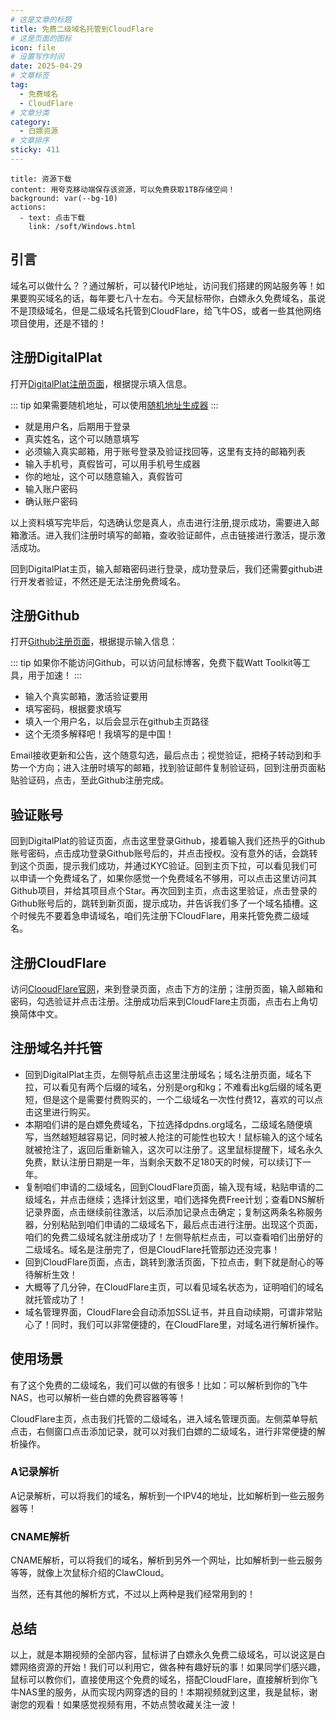 ```yaml
---
# 这是文章的标题
title: 免费二级域名托管到CloudFlare
# 这是页面的图标
icon: file
# 设置写作时间
date: 2025-04-29
# 文章标签
tag:
  - 免费域名
  - CloudFlare
# 文章分类
category:
  - 白嫖资源
# 文章排序
sticky: 411
---
```

```component VPBanner
title: 资源下载
content: 用夸克移动端保存该资源，可以免费获取1TB存储空间！
background: var(--bg-10)
actions:
  - text: 点击下载
    link: /soft/Windows.html
```

## 引言

域名可以做什么？？通过解析，可以替代IP地址，访问我们搭建的网站服务等！如果要购买域名的话，每年要七八十左右。今天鼠标带你，白嫖永久免费域名，虽说不是顶级域名，但是二级域名托管到CloudFlare，给飞牛OS，或者一些其他网络项目使用，还是不错的！

## 注册DigitalPlat

打开[DigitalPlat注册页面](https://dash.domain.digitalplat.org/auth/register)，根据提示填入信息。

::: tip
如果需要随机地址，可以使用[随机地址生成器](https://addressgenerator.top/us-address-generator)
:::
- <Badge text="Username" type="info" vertical="middle" />就是用户名，后期用于登录
- <Badge text="Legal full name" type="info" vertical="middle" />真实姓名，这个可以随意填写
- <Badge text="E-Mail" type="info" vertical="middle" />必须输入真实邮箱，用于账号登录及验证找回等，这里有支持的邮箱列表
- <Badge text="Phone" type="info" vertical="middle" />输入手机号，真假皆可，可以用手机号生成器
- <Badge text="Full Address" type="info" vertical="middle" />你的地址，这个可以随意输入，真假皆可
- <Badge text="Password" type="info" vertical="middle" />输入账户密码
- <Badge text="Confirm Password" type="info" vertical="middle" />确认账户密码

以上资料填写完毕后，勾选确认您是真人，点击<Badge text="Register" type="info" vertical="middle" />进行注册,提示成功，需要进入邮箱激活。进入我们注册时填写的邮箱，查收验证邮件，点击链接进行激活，提示激活成功。

回到DigitalPlat主页，输入邮箱密码进行登录，成功登录后，我们还需要github进行开发者验证，不然还是无法注册免费域名。

## 注册Github

打开[Github注册页面](https://github.com/signup)，根据提示输入信息：

::: tip
如果你不能访问Github，可以访问鼠标博客，免费下载Watt Toolkit等工具，用于加速！
:::

- <Badge text="Email" type="info" vertical="middle" />输入个真实邮箱，激活验证要用
- <Badge text="Password" type="info" vertical="middle" />填写密码，根据要求填写
- <Badge text="Username" type="info" vertical="middle" />填入一个用户名，以后会显示在github主页路径
- <Badge text="Your Country" type="info" vertical="middle" />这个无须多解释吧！我填写的是中国！

Email接收更新和公告，这个随意勾选，最后点击<Badge text="Continue" type="info" vertical="middle" />；视觉验证，把椅子转动到和手势一个方向；进入注册时填写的邮箱，找到验证邮件复制验证码，回到注册页面粘贴验证码，点击<Badge text="Continue" type="info" vertical="middle" />，至此Github注册完成。

## 验证账号

回到DigitalPlat的验证页面，点击这里登录Github，接着输入我们还热乎的Github账号密码，点击成功登录Github账号后的<Badge text="Continue" type="info" vertical="middle" />，并点击授权。没有意外的话，会跳转到这个页面，提示我们成功，并通过KYC验证。回到主页下拉，可以看见我们可以申请一个免费域名了，如果你感觉一个免费域名不够用，可以点击这里访问其Github项目，并给其项目点个Star。再次回到主页，点击这里验证，点击登录的Github账号后的<Badge text="Continue" type="info" vertical="middle" />，跳转到新页面，提示成功，并告诉我们多了一个域名插槽。这个时候先不要着急申请域名，咱们先注册下CloudFlare，用来托管免费二级域名。

## 注册CloudFlare

访问[ClooudFlare官网](https://www.cloudflare.com/zh-cn/)，来到登录页面，点击下方的注册；注册页面，输入邮箱和密码，勾选验证并点击注册。注册成功后来到CloudFlare主页面，点击右上角切换简体中文。

## 注册域名并托管

- 回到DigitalPlat主页，左侧导航点击这里注册域名；域名注册页面，域名下拉，可以看见有两个后缀的域名，分别是org和kg；不难看出kg后缀的域名更短，但是这个是需要付费购买的，一个二级域名一次性付费12，喜欢的可以点击这里进行购买。
- 本期咱们讲的是白嫖免费域名，下拉选择dpdns.org域名，二级域名随便填写，当然越短越容易记，同时被人抢注的可能性也较大！鼠标输入的这个域名就被抢注了，返回后重新输入，这次可以注册了。这里鼠标提醒下，域名永久免费，默认注册日期是一年，当剩余天数不足180天的时候，可以续订下一年。
- 复制咱们申请的二级域名，回到CloudFlare页面，输入现有域，粘贴申请的二级域名，并点击继续；选择计划这里，咱们选择免费Free计划；查看DNS解析记录界面，点击继续前往激活，以后添加记录点击确定；复制这两条名称服务器，分别粘贴到咱们申请的二级域名下，最后点击<Badge text="Register" type="info" vertical="middle" />进行注册。出现这个页面，咱们的免费二级域名就注册成功了！左侧导航栏点击<Badge text="My Domains" type="info" vertical="middle" />，可以查看咱们出册好的二级域名。域名是注册完了，但是CloudFlare托管那边还没完事！
- 回到CloudFlare页面，点击<Badge text="继续" type="info" vertical="middle" />，跳转到激活页面，下拉点击<Badge text="立即检查名称服务器" type="info" vertical="middle" />，剩下就是耐心的等待解析生效！
- 大概等了几分钟，在CloudFlare主页，可以看见域名状态为<Badge text="活动" type="info" vertical="middle" />，证明咱们的域名就托管成功了！
- 域名管理界面，CloudFlare会自动添加SSL证书，并且自动续期，可谓非常贴心了！同时，我们可以非常便捷的，在CloudFlare里，对域名进行解析操作。

## 使用场景

有了这个免费的二级域名，我们可以做的有很多！比如：可以解析到你的飞牛NAS，也可以解析一些白嫖的免费容器等等！

CloudFlare主页，点击我们托管的二级域名，进入域名管理页面。左侧菜单导航点击<Badge text="DNS" type="info" vertical="middle" />，右侧窗口点击添加记录，就可以对我们白嫖的二级域名，进行非常便捷的解析操作。

### A记录解析

A记录解析，可以将我们的域名，解析到一个IPV4的地址，比如解析到一些云服务器等！

### CNAME解析

CNAME解析，可以将我们的域名，解析到另外一个网址，比如解析到一些云服务等等，就像上次鼠标介绍的ClawCloud。

当然，还有其他的解析方式，不过以上两种是我们经常用到的！

## 总结

以上，就是本期视频的全部内容，鼠标讲了白嫖永久免费二级域名，可以说这是白嫖网络资源的开始！我们可以利用它，做各种有趣好玩的事！如果同学们感兴趣，鼠标可以教你们，直接使用这个免费的域名，搭配CloudFlare，直接解析到你飞牛NAS里的服务，从而实现内网穿透的目的！本期视频就到这里，我是鼠标，谢谢您的观看！如果感觉视频有用，不妨点赞收藏关注一波！